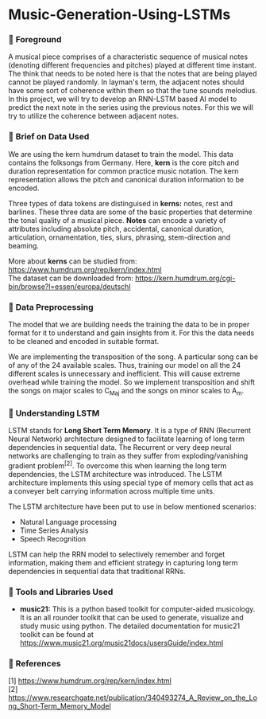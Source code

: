 # Music-Generation-Using-LSTMs

### 🔶 **Foreground**

A musical piece comprises of a characteristic sequence of musical notes (denoting different frequencies and pitches) played at different time instant. The think that needs to be noted here is that the notes that are being played cannot be played randomly. In layman's term, the adjacent notes should have some sort of coherence within them so that the tune sounds melodius. In this project, we will try to develop an RNN-LSTM based AI model to predict the next note in the series using the previous notes. For this we will try to utilize the coherence between adjacent notes.

### 🔶 **Brief on Data Used**
We are using the kern humdrum dataset to train the model. This data contains the folksongs from Germany. Here, **kern** is the core pitch and duration representation for common practice music notation. The kern representation allows the pitch and canonical duration information to be encoded.  
  
Three types of data tokens are distinguised in **kerns:** notes, rest and barlines. These three data are some of the basic properties that determine the tonal quality of a musical piece. **Notes** can encode a variety of attributes including absolute pitch, accidental, canonical duration, articulation, ornamentation, ties, slurs, phrasing, stem-direction and beaming. 

More about **kerns** can be studied from: https://www.humdrum.org/rep/kern/index.html  
The dataset can be downloaded from: https://kern.humdrum.org/cgi-bin/browse?l=essen/europa/deutschl

### 🔶 **Data Preprocessing**
The model that we are building needs the training the data to be in proper format for it to understand and gain insights from it. For this the data needs to be cleaned and encoded in suitable format. 

We are implementing the transposition of the song. A particular song can be of any of the 24 available scales. Thus, training our model on all the 24 different scales is unnecessary and inefficient. This will cause extreme overhead while training the model. So we implement transposition and shift the songs on major scales to C<sub>Maj</sub> and the songs on minor scales to A<sub>m</sub>.

### 🔶 **Understanding LSTM**
LSTM stands for **Long Short Term Memory**. It is a type of RNN (Recurrent Neural Network) architecture designed to facilitate learning of long term dependencies in sequential data. The Recurrent or very deep neural networks are challenging to train as they suffer from exploding/vanishing gradient problem<sup>[2]</sup>. To overcome this when learning the long term dependencies, the LSTM architecture was introduced. The LSTM architecture implements this using special type of memory cells that act as a conveyer belt carrying information across multiple time units.

The LSTM architecture have been put to use in below mentioned scenarios:
* Natural Language processing
* Time Series Analysis
* Speech Recognition

LSTM can help the RRN model to selectively remember and forget information, making them and efficient strategy in capturing long term dependencies in sequential data that traditional RRNs. 

### 🔶 **Tools and Libraries Used**
* **music21:** This is a python based toolkit for computer-aided musicology. It is an all rounder toolkit that can be used to generate, visualize and study music using python. The detailed documentation for music21 toolkit can be found at https://www.music21.org/music21docs/usersGuide/index.html

### 🔶 **References**
[1] https://www.humdrum.org/rep/kern/index.html  
[2] https://www.researchgate.net/publication/340493274_A_Review_on_the_Long_Short-Term_Memory_Model